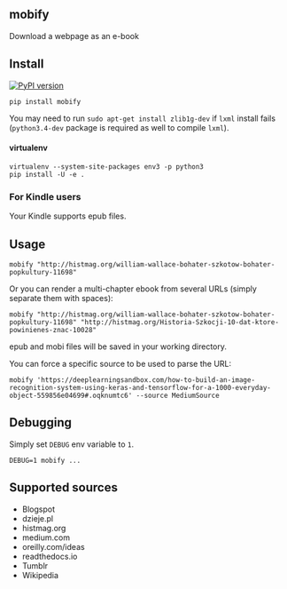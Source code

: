 mobify
------

Download a webpage as an e-book

## Install

[![PyPI version](https://img.shields.io/pypi/pyversions/mobify.svg)](https://pypi.python.org/pypi/mobify)

```
pip install mobify
```

You may need to run `sudo apt-get install zlib1g-dev` if `lxml` install fails (`python3.4-dev` package is required as well to compile `lxml`).

#### virtualenv

```
virtualenv --system-site-packages env3 -p python3
pip install -U -e .
```

### For Kindle users

Your Kindle supports epub files.

## Usage

```
mobify "http://histmag.org/william-wallace-bohater-szkotow-bohater-popkultury-11698"
```

Or you can render a multi-chapter ebook from several URLs (simply separate them with spaces):

```
mobify "http://histmag.org/william-wallace-bohater-szkotow-bohater-popkultury-11698" "http://histmag.org/Historia-Szkocji-10-dat-ktore-powinienes-znac-10028"
```

epub and mobi files will be saved in your working directory.

You can force a specific source to be used to parse the URL:

```
mobify 'https://deeplearningsandbox.com/how-to-build-an-image-recognition-system-using-keras-and-tensorflow-for-a-1000-everyday-object-559856e04699#.oqknumtc6' --source MediumSource
```

## Debugging

Simply set `DEBUG` env variable to `1`.

```
DEBUG=1 mobify ...
```

## Supported sources

* Blogspot
* dzieje.pl
* histmag.org
* medium.com
* oreilly.com/ideas
* readthedocs.io
* Tumblr
* Wikipedia
